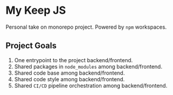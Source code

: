 # My Keep JS

Personal take on monorepo project. Powered by `npm` workspaces.

## Project Goals

1. One entrypoint to the project backend/frontend.
2. Shared packages in `node_modules` among backend/frontend.
3. Shared code base among backend/frontend.
4. Shared code style among backend/frontend.
5. Shared `CI/CD` pipeline orchestration among backend/frontend.
